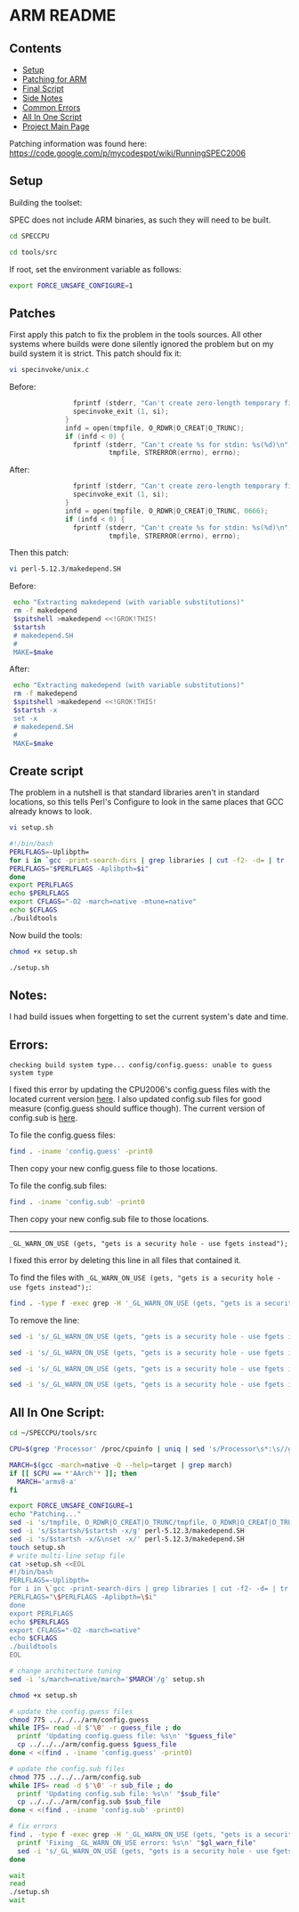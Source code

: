 ARM README
==========

Contents
--------

+ [Setup](#setup)
+ [Patching for ARM](#patches)
+ [Final Script](#create-script)
+ [Side Notes](#notes)
+ [Common Errors](#errors)
+ [All In One Script](#all-in-one-script)
+ [Project Main Page](/)


Patching information was found here: https://code.google.com/p/mycodespot/wiki/RunningSPEC2006


Setup
-----


Building the toolset:

SPEC does not include ARM binaries, as such they will need to be built.

```bash
cd SPECCPU
```

```bash
cd tools/src
```


If root, set the environment variable as follows:

```bash
export FORCE_UNSAFE_CONFIGURE=1
```

Patches
-------


First apply this patch to fix the problem in the tools sources. All other systems where builds were done silently ignored the problem but on my build system it is strict. This patch should fix it:

```bash
vi specinvoke/unix.c
```


Before:
```c
                fprintf (stderr, "Can't create zero-length temporary filename\n ");
                specinvoke_exit (1, si);
              }
              infd = open(tmpfile, O_RDWR|O_CREAT|O_TRUNC);
              if (infd < 0) {
                fprintf (stderr, "Can't create %s for stdin: %s(%d)\n",
                         tmpfile, STRERROR(errno), errno);
```

After:
```c
                fprintf (stderr, "Can't create zero-length temporary filename\n ");
                specinvoke_exit (1, si);
              }
              infd = open(tmpfile, O_RDWR|O_CREAT|O_TRUNC, 0666);
              if (infd < 0) {
                fprintf (stderr, "Can't create %s for stdin: %s(%d)\n",
                         tmpfile, STRERROR(errno), errno);
```

Then this patch:

```bash
vi perl-5.12.3/makedepend.SH
```


Before:
```bash
 echo "Extracting makedepend (with variable substitutions)"
 rm -f makedepend
 $spitshell >makedepend <<!GROK!THIS!
 $startsh
 # makedepend.SH
 #
 MAKE=$make
```


After:
```bash
 echo "Extracting makedepend (with variable substitutions)"
 rm -f makedepend
 $spitshell >makedepend <<!GROK!THIS!
 $startsh -x
 set -x
 # makedepend.SH
 #
 MAKE=$make
```


Create script
-------------


The problem in a nutshell is that standard libraries aren't in standard locations, so this tells Perl's Configure to look in the same places that GCC already knows to look.


```bash
vi setup.sh
```


```bash
#!/bin/bash
PERLFLAGS=-Uplibpth=
for i in `gcc -print-search-dirs | grep libraries | cut -f2- -d= | tr ':' '\n' | grep -v /gcc`; do
PERLFLAGS="$PERLFLAGS -Aplibpth=$i"
done
export PERLFLAGS
echo $PERLFLAGS
export CFLAGS="-O2 -march=native -mtune=native"
echo $CFLAGS
./buildtools
```


Now build the tools:


```bash
chmod +x setup.sh
```

```bash
./setup.sh
```


Notes:
------


I had build issues when forgetting to set the current system's date and time.


Errors:
-------


`checking build system type... config/config.guess: unable to guess system type`

I fixed this error by updating the CPU2006's config.guess files with the located current version [here](http://git.savannah.gnu.org/gitweb/?p=config.git;a=blob_plain;f=config.guess;hb=HEAD). I also updated config.sub files for good measure (config.guess should suffice though). The current version of config.sub is [here](http://git.savannah.gnu.org/gitweb/?p=config.git;a=blob_plain;f=config.sub;hb=HEAD).

To file the config.guess files:

```bash
find . -iname 'config.guess' -print0
```

Then copy your new config.guess file to those locations.

To file the config.sub files:

```bash
find . -iname 'config.sub' -print0
```

Then copy your new config.sub file to those locations.


---------------------------------------


`_GL_WARN_ON_USE (gets, "gets is a security hole - use fgets instead");`

I fixed this error by deleting this line in all files that contained it.

To find the files with `_GL_WARN_ON_USE (gets, "gets is a security hole - use fgets instead");`:

```bash
find . -type f -exec grep -H '_GL_WARN_ON_USE (gets, "gets is a security hole - use fgets instead");' {} +
```

To remove the line:

```bash
sed -i 's/_GL_WARN_ON_USE (gets, "gets is a security hole - use fgets instead");//g' tar-1.25/gnu/stdio.in.h

sed -i 's/_GL_WARN_ON_USE (gets, "gets is a security hole - use fgets instead");//g' specsum/gnulib/stdio.in.h

sed -i 's/_GL_WARN_ON_USE (gets, "gets is a security hole - use fgets instead");//g' tar-1.25/mingw/stdio.h

sed -i 's/_GL_WARN_ON_USE (gets, "gets is a security hole - use fgets instead");//g' specsum/win32/stdio.h
```


All In One Script:
------------------

```bash
cd ~/SPECCPU/tools/src

CPU=$(grep 'Processor' /proc/cpuinfo | uniq | sed 's/Processor\s*:\s//g' | sed 's/\s@\s*.*//g' | sed 's/([^)]*)//g' | sed 's/CPU\s*//g')

MARCH=$(gcc -march=native -Q --help=target | grep march)
if [[ $CPU == *'AArch'* ]]; then
  MARCH='armv8-a'
fi

export FORCE_UNSAFE_CONFIGURE=1
echo "Patching..."
sed -i 's/tmpfile, O_RDWR|O_CREAT|O_TRUNC/tmpfile, O_RDWR|O_CREAT|O_TRUNC, 0666/g' specinvoke/unix.c
sed -i 's/$startsh/$startsh -x/g' perl-5.12.3/makedepend.SH
sed -i 's/$startsh -x/&\nset -x/' perl-5.12.3/makedepend.SH
touch setup.sh
# write multi-line setup file
cat >setup.sh <<EOL
#!/bin/bash
PERLFLAGS=-Uplibpth=
for i in \`gcc -print-search-dirs | grep libraries | cut -f2- -d= | tr ':' '\\n' | grep -v /gcc\`; do
PERLFLAGS="\$PERLFLAGS -Aplibpth=\$i"
done
export PERLFLAGS
echo $PERLFLAGS
export CFLAGS="-O2 -march=native"
echo $CFLAGS
./buildtools
EOL

# change architecture tuning
sed -i 's/march=native/march='$MARCH'/g' setup.sh

chmod +x setup.sh

# update the config.guess files
chmod 775 ../../../arm/config.guess
while IFS= read -d $'\0' -r guess_file ; do
  printf 'Updating config.guess file: %s\n' "$guess_file"
  cp ../../../arm/config.guess $guess_file
done < <(find . -iname 'config.guess' -print0)

# update the config.sub files
chmod 775 ../../../arm/config.sub
while IFS= read -d $'\0' -r sub_file ; do
  printf 'Updating config.sub file: %s\n' "$sub_file"
  cp ../../../arm/config.sub $sub_file
done < <(find . -iname 'config.sub' -print0)

# fix errors
find . -type f -exec grep -H '_GL_WARN_ON_USE (gets, "gets is a security hole - use fgets instead");' {} + | awk '{print $1;}' | sed 's/:_GL_WARN_ON_USE//g' | while read -r gl_warn_file; do 
  printf 'Fixing _GL_WARN_ON_USE errors: %s\n' "$gl_warn_file"
  sed -i 's/_GL_WARN_ON_USE (gets, "gets is a security hole - use fgets instead");//g' $gl_warn_file
done

wait
read
./setup.sh
wait
```
